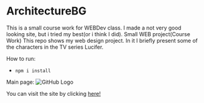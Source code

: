 # ArchitectureBG
This is a small course work for WEBDev class. I made a not very good looking site, but i tried my best(or i think I did).
Small WEB project(Course Work)
This repo shows my web design project. In it I briefly present some of the characters in the TV series Lucifer.

How to run:
- `npm i install`

Main page:
![GitHub Logo](/main-page.png)


You can visit the site by clicking [here!](https://gabrielgenkov.github.io/WebProj/main/html/index.html)
